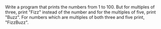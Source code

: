 Write a program that prints the numbers from 1 to 100.
But for multiples of three, print "Fizz" instead of the number and for the multiples of five, print "Buzz".
For numbers which are multiples of both three and five print, "FizzBuzz".
